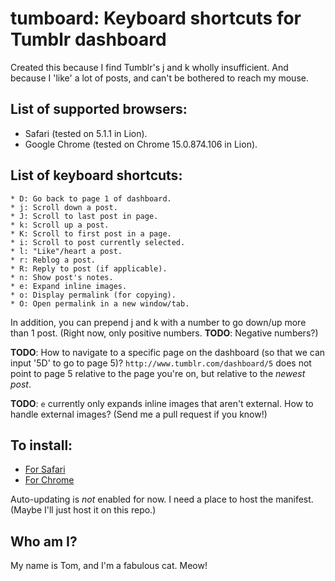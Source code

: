 tumboard: Keyboard shortcuts for Tumblr dashboard
=================================================
Created this because I find Tumblr's j and k wholly insufficient. And because I
'like' a lot of posts, and can't be bothered to reach my mouse.

List of supported browsers:
---------------------------
 * Safari (tested on 5.1.1 in Lion).
 * Google Chrome (tested on Chrome 15.0.874.106 in Lion).

List of keyboard shortcuts:
---------------------------

    * D: Go back to page 1 of dashboard. 
    * j: Scroll down a post.
    * J: Scroll to last post in page.
    * k: Scroll up a post.
    * K: Scroll to first post in a page.
    * i: Scroll to post currently selected.
    * l: "Like"/heart a post.
    * r: Reblog a post.
    * R: Reply to post (if applicable).
    * n: Show post's notes.
    * e: Expand inline images.
    * o: Display permalink (for copying).
    * O: Open permalink in a new window/tab.

In addition, you can prepend j and k with a number to go down/up more than 1
post. (Right now, only positive numbers. __TODO__: Negative numbers?)

__TODO__: How to navigate to a specific page on the dashboard (so that we can
input '5D' to go to page 5)? `http://www.tumblr.com/dashboard/5` does not point
to page 5 relative to the page you're on, but relative to the _newest post_.

__TODO__: `e` currently only expands inline images that aren't external. How to
handle external images? (Send me a pull request if you know!)

To install:
-----------
* [For Safari](https://github.com/downloads/precocity/tumboard/tumboard.safariextz)
* [For Chrome](https://github.com/downloads/precocity/tumboard/tumboard.crx)

Auto-updating is _not_ enabled for now. I need a place to host the manifest.
(Maybe I'll just host it on this repo.)

Who am I?
---------
My name is Tom, and I'm a fabulous cat. Meow!
